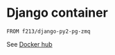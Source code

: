 # Django container

```
FROM f213/django-py2-pg-zmq
```

See [Docker hub](https://hub.docker.com/r/f213/django-py2-pg-zmq/)

